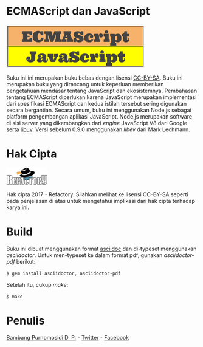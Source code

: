 # ECMAScript dan JavaScript

![Logo buku](gambar/logo-buku.png)

Buku ini ini merupakan buku bebas dengan lisensi
[CC-BY-SA](https://creativecommons.org/licenses/by-sa/4.0/legalcode). Buku ini merupakan buku yang dirancang untuk keperluan memberikan pengetahuan mendasar tentang JavaScript dan ekosistemnya. Pembahasan tentang ECMAScript diperlukan karena JavaScript merupakan implementasi dari spesifikasi ECMAScript dan kedua istilah tersebut sering digunakan secara bergantian. Secara umum, buku ini menggunakan Node.js sebagai platform pengembangan aplikasi JavaScript. Node.js merupakan software di sisi server yang dikembangkan dari _engine_ JavaScript V8 dari Google serta [libuv](https://github.com/joyent/libuv). Versi sebelum 0.9.0 menggunakan _libev_ dari Mark Lechmann.

# Hak Cipta

![Logo buku](gambar/logo-refactory.png)

Hak cipta 2017 - Refactory. Silahkan melihat ke lisensi CC-BY-SA seperti pada penjelasan di atas untuk mengetahui implikasi dari hak cipta terhadap karya ini.

# Build

Buku ini dibuat menggunakan format [asciidoc](http://www.asciidoc.org) dan di-typeset menggunakan *asciidoctor*. Untuk men-typeset ke dalam format pdf, gunakan *asciidoctor-pdf* berikut:

```
$ gem install asciidoctor, asciidoctor-pdf
```

Setelah itu, cukup *make*:

```
$ make
```

# Penulis

[Bambang Purnomosidi D. P.](http://bpdp.xyz) - [Twitter](https://twitter.com/bpdp) - [Facebook](https://www.facebook.com/bambangpdp)

